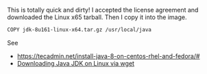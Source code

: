 This is totally quick and dirty! I accepted the license agreement and downloaded the Linux x65 tarball. Then I copy it into the image.

```bash
COPY jdk-8u161-linux-x64.tar.gz /usr/local/java
```

See 
* https://tecadmin.net/install-java-8-on-centos-rhel-and-fedora/#
* [Downloading Java JDK on Linux via wget](https://stackoverflow.com/questions/10268583/downloading-java-jdk-on-linux-via-wget-is-shown-license-page-instead)
